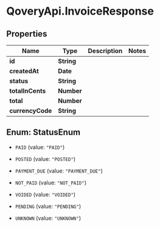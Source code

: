 # QoveryApi.InvoiceResponse

## Properties

Name | Type | Description | Notes
------------ | ------------- | ------------- | -------------
**id** | **String** |  | 
**createdAt** | **Date** |  | 
**status** | **String** |  | 
**totalInCents** | **Number** |  | 
**total** | **Number** |  | 
**currencyCode** | **String** |  | 



## Enum: StatusEnum


* `PAID` (value: `"PAID"`)

* `POSTED` (value: `"POSTED"`)

* `PAYMENT_DUE` (value: `"PAYMENT_DUE"`)

* `NOT_PAID` (value: `"NOT_PAID"`)

* `VOIDED` (value: `"VOIDED"`)

* `PENDING` (value: `"PENDING"`)

* `UNKNOWN` (value: `"UNKNOWN"`)




